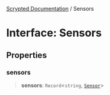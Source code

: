 [Scrypted Documentation](../globals.md) / Sensors

# Interface: Sensors

## Properties

### sensors

> **sensors**: `Record`\<`string`, [`Sensor`](Sensor.md)\>
